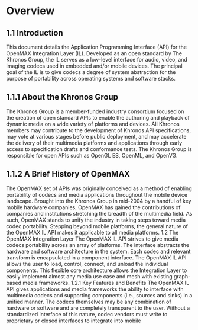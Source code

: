 # Overview
## 1.1  Introduction
This document details the Application Programming Interface (API) for the OpenMAX
Integration Layer (IL). Developed as an open standard by The Khronos Group, the IL
serves as a low-level interface for audio, video, and imaging codecs used in embedded
and/or mobile devices. The principal goal of the IL is to give codecs a degree of system
abstraction for the purpose of portability across operating systems and software stacks.
## 1.1.1 About the Khronos Group
The Khronos Group is a member-funded industry consortium focused on the creation of
open standard APIs to enable the authoring and playback of dynamic media on a wide
variety of platforms and devices. All Khronos members may contribute to the
development of Khronos API specifications, may vote at various stages before public
deployment, and may accelerate the delivery of their multimedia platforms and
applications through early access to specification drafts and conformance tests. The
Khronos Group is responsible for open APIs such as OpenGL ES, OpenML, and
OpenVG.
## 1.1.2 A Brief History of OpenMAX
The OpenMAX set of APIs was originally conceived as a method of enabling portability
of codecs and media applications throughout the mobile device landscape. Brought into
the Khronos Group in mid-2004 by a handful of key mobile hardware companies,
OpenMAX has gained the contributions of companies and institutions stretching the
breadth of the multimedia field. As such, OpenMAX stands to unify the industry in
taking steps toward media codec portability. Stepping beyond mobile platforms, the
general nature of the OpenMAX IL API makes it applicable to all media platforms.
1.2  The OpenMAX Integration Layer
The OpenMAX IL API strives to give media codecs portability across an array of
platforms. The interface abstracts the hardware and software architecture in the system.
Each codec and relevant transform is encapsulated in a component interface. The
OpenMAX IL API allows the user to load, control, connect, and unload the individual
components. This flexible core architecture allows the Integration Layer to easily
implement almost any media use case and mesh with existing graph-based media
frameworks.
1.2.1 Key Features and Benefits
The OpenMAX IL API gives applications and media frameworks the ability to interface
with multimedia codecs and supporting components (i.e., sources and sinks) in a unified
manner. The codecs themselves may be any combination of hardware or software and
are completely transparent to the user. Without a standardized interface of this nature,
codec vendors must write to proprietary or closed interfaces to integrate into mobile